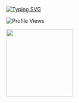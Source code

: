 [![Typing SVG](https://readme-typing-svg.demolab.com?font=Fira+Code&pause=1000&width=435&lines=Hi!+I'm+whitespaca!;I'm+making+useless+typescript+library)](https://git.io/typing-svg)


![Profile Views](https://komarev.com/ghpvc/?username=whitespaca&style=plastic&color=blue)
<p align="">
  <a href="https://github.com/AVS1508">
    <img height="180em" src=https://github-readme-activity-graph.vercel.app/graph?username=whitespaca&custom_title=whitespaca%27s%20GitHub%20Activity%20Graph&bg_color=0D1117&color=7F3FBF&line=7F3FBF&point=7F3FBF&area_color=FFFFFF&title_color=FFFFFF&area=true>
  </a>
</p>
